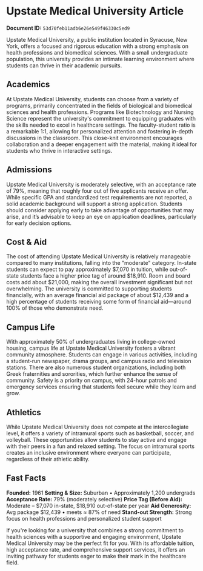# Upstate Medical University Article

**Document ID:** `53d70feb11adb6e26e549f46330c5ed9`

Upstate Medical University, a public institution located in Syracuse, New York, offers a focused and rigorous education with a strong emphasis on health professions and biomedical sciences. With a small undergraduate population, this university provides an intimate learning environment where students can thrive in their academic pursuits.

## Academics
At Upstate Medical University, students can choose from a variety of programs, primarily concentrated in the fields of biological and biomedical sciences and health professions. Programs like Biotechnology and Nursing Science represent the university's commitment to equipping graduates with the skills needed to excel in healthcare settings. The faculty-student ratio is a remarkable 1:1, allowing for personalized attention and fostering in-depth discussions in the classroom. This close-knit environment encourages collaboration and a deeper engagement with the material, making it ideal for students who thrive in interactive settings.

## Admissions
Upstate Medical University is moderately selective, with an acceptance rate of 79%, meaning that roughly four out of five applicants receive an offer. While specific GPA and standardized test requirements are not reported, a solid academic background will support a strong application. Students should consider applying early to take advantage of opportunities that may arise, and it’s advisable to keep an eye on application deadlines, particularly for early decision options.

## Cost & Aid
The cost of attending Upstate Medical University is relatively manageable compared to many institutions, falling into the "moderate" category. In-state students can expect to pay approximately $7,070 in tuition, while out-of-state students face a higher price tag of around $18,910. Room and board costs add about $21,000, making the overall investment significant but not overwhelming. The university is committed to supporting students financially, with an average financial aid package of about $12,439 and a high percentage of students receiving some form of financial aid—around 100% of those who demonstrate need.

## Campus Life
With approximately 50% of undergraduates living in college-owned housing, campus life at Upstate Medical University fosters a vibrant community atmosphere. Students can engage in various activities, including a student-run newspaper, drama groups, and campus radio and television stations. There are also numerous student organizations, including both Greek fraternities and sororities, which further enhance the sense of community. Safety is a priority on campus, with 24-hour patrols and emergency services ensuring that students feel secure while they learn and grow.

## Athletics
While Upstate Medical University does not compete at the intercollegiate level, it offers a variety of intramural sports such as basketball, soccer, and volleyball. These opportunities allow students to stay active and engage with their peers in a fun and relaxed setting. The focus on intramural sports creates an inclusive environment where everyone can participate, regardless of their athletic ability.

## Fast Facts
**Founded:** 1961
**Setting & Size:** Suburban • Approximately 1,200 undergrads
**Acceptance Rate:** 79% (moderately selective)
**Price Tag (Before Aid):** Moderate – $7,070 in-state, $18,910 out-of-state per year
**Aid Generosity:** Avg package $12,439 • meets ≈ 87% of need
**Stand-out Strength:** Strong focus on health professions and personalized student support

If you're looking for a university that combines a strong commitment to health sciences with a supportive and engaging environment, Upstate Medical University may be the perfect fit for you. With its affordable tuition, high acceptance rate, and comprehensive support services, it offers an inviting pathway for students eager to make their mark in the healthcare field.
